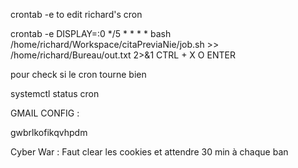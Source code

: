 crontab -e to edit richard's cron

crontab -e
DISPLAY=:0
*/5 * * * * bash /home/richard/Workspace/citaPreviaNie/job.sh >> /home/richard/Bureau/out.txt  2>&1
CTRL + X
O
ENTER

pour check si le cron tourne bien 

systemctl status cron

GMAIL CONFIG :

gwbrlkofikqvhpdm

Cyber War :
Faut clear les cookies et attendre 30 min à chaque ban

